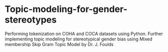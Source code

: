 # Topic-modeling-for-gender-stereotypes
Performing tokenization on COHA and COCA datasets using Python. Further implementing topic modeling for stereotypical gender bias using Mixed membership Skip Gram Topic Model by Dr. J. Foulds
